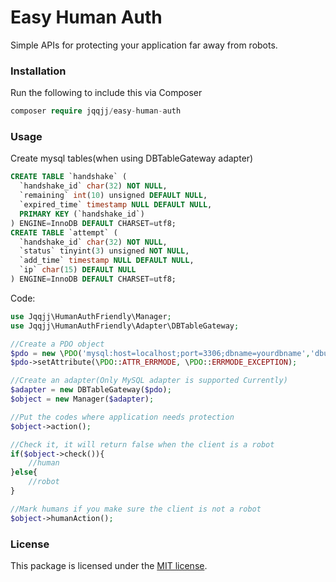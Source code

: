 # Easy Human Auth

Simple APIs for protecting your application far away from robots.

### Installation

Run the following to include this via Composer
```php
composer require jqqjj/easy-human-auth
```
### Usage

Create mysql tables(when using  DBTableGateway adapter)
```sql
CREATE TABLE `handshake` (
  `handshake_id` char(32) NOT NULL,
  `remaining` int(10) unsigned DEFAULT NULL,
  `expired_time` timestamp NULL DEFAULT NULL,
  PRIMARY KEY (`handshake_id`)
) ENGINE=InnoDB DEFAULT CHARSET=utf8;
CREATE TABLE `attempt` (
  `handshake_id` char(32) NOT NULL,
  `status` tinyint(3) unsigned NOT NULL,
  `add_time` timestamp NULL DEFAULT NULL,
  `ip` char(15) DEFAULT NULL
) ENGINE=InnoDB DEFAULT CHARSET=utf8;
```
Code:
```php
use Jqqjj\HumanAuthFriendly\Manager;
use Jqqjj\HumanAuthFriendly\Adapter\DBTableGateway;

//Create a PDO object
$pdo = new \PDO('mysql:host=localhost;port=3306;dbname=yourdbname','dbuser','dbpasswd');
$pdo->setAttribute(\PDO::ATTR_ERRMODE, \PDO::ERRMODE_EXCEPTION);

//Create an adapter(Only MySQL adapter is supported Currently)
$adapter = new DBTableGateway($pdo);
$object = new Manager($adapter);

//Put the codes where application needs protection
$object->action();

//Check it, it will return false when the client is a robot
if($object->check()){
	//human
}else{
	//robot
}

//Mark humans if you make sure the client is not a robot
$object->humanAction();
```

### License
This package is licensed under the [MIT license](http://opensource.org/licenses/MIT).
